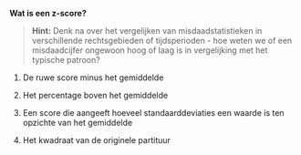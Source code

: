 **Wat is een z-score?**

> **Hint:** Denk na over het vergelijken van misdaadstatistieken in verschillende rechtsgebieden of tijdsperioden - hoe weten we of een misdaadcijfer ongewoon hoog of laag is in vergelijking met het typische patroon?

1) De ruwe score minus het gemiddelde

2) Het percentage boven het gemiddelde

3) Een score die aangeeft hoeveel standaarddeviaties een waarde is ten opzichte van het gemiddelde

4) Het kwadraat van de originele partituur